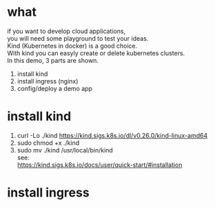 # what

if you want to develop cloud applications,  
you will need some playground to test your ideas.  
Kind (Kubernetes in docker) is a good choice.  
With kind you can easyly create or delete kubernetes clusters.  
In this demo, 3 parts are shown.

1. install kind
2. install ingress (nginx)
3. config/deploy a demo app

# install kind

1. curl -Lo ./kind https://kind.sigs.k8s.io/dl/v0.26.0/kind-linux-amd64
1. sudo chmod +x ./kind
1. sudo mv ./kind /usr/local/bin/kind  
   see:  
   https://kind.sigs.k8s.io/docs/user/quick-start/#installation


# install ingress

